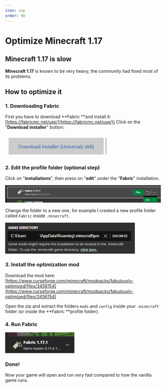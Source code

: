 ```yaml
---
icon: zap
order: 90
---
```

# Optimize Minecraft 1.17

## Minecraft 1.17 is slow

**Minecraft 1.17** is known to be very heavy, the community had fixed most of its problems.

## How to optimize it

### 1. Downloading Fabric

First you have to download **Fabric **and install it: [https://fabricmc.net/use/](https://fabricmc.net/use/)\
Click on the "**Download installer**" button:

![](<.gitbook/assets/immagine (115).png>)

### 2. Edit the profile folder (optional step)

Click on "**installations**", then press on "**edit**" under the "**Fabric**" installation.

![](<.gitbook/assets/immagine (119).png>)

Change the folder to a new one, for example I created a new profile folder called `Fabric` inside `.minecraft`.

![](<.gitbook/assets/immagine (120).png>)

### 3. Install the optimization mod

Download the mod here: [https://www.curseforge.com/minecraft/modpacks/fabulously-optimized/files/3456154](https://www.curseforge.com/minecraft/modpacks/fabulously-optimized/files/3456154)

Open the zip and extract the folders `mods` and `config` inside your `.minecraft` folder (or inside the **Fabric **profile folder).

### 4. Run Fabric

![](<.gitbook/assets/immagine (117).png>)

### Done!

Now your game will open and run very fast compared to how the vanilla game runs.
